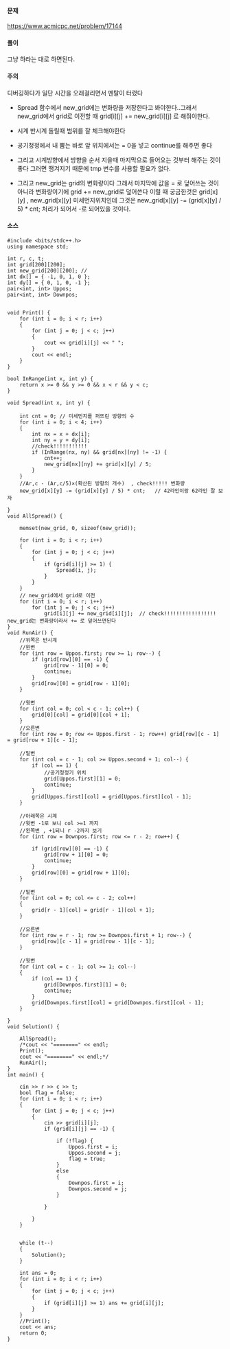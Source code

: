 #### 문제

https://www.acmicpc.net/problem/17144


#### 풀이

그냥 하라는 대로 하면된다.


#### 주의
디버깅하다가 일단 시간을 오래걸리면서 멘탈이 터렸다

- Spread 함수에서 new_grid에는 변화량을 저장한다고 봐야한다..그래서 new_grid에서 grid로 이전할 때 grid[i][j] += new_grid[i][j] 로 해줘야한다. 

- 시계 반시계 돌릴때 범위를 잘 체크해야한다

- 공기청정에서 내 뿜는 바로 앞 위치에서는  = 0을 넣고 continue를 해주면 좋다

- 그리고 시계방향에서  방향을 순서 지을때 마지막으로 들어오는 것부터 해주는 것이좋다 그러면 땡겨지기 때문에 tmp 변수를 사용할 필요가 없다. 


- 그리고 new_grid는 grid의 변화량이다 그래서 마지막에 값을 = 로 덮어쓰는 것이 아니라 변화량이기에 grid += new_grid로 덮어쓴다 이럴 때 궁금한것은 grid[x][y] , new_grid[x][y] 미세먼지위치인데 그것은  new_grid[x][y] -= (grid[x][y] / 5) * cnt; 처리가 되어서 -로 되어있을 것이다. 
#### 소스 

````
#include <bits/stdc++.h>
using namespace std;

int r, c, t;
int grid[200][200];
int new_grid[200][200]; // 
int dx[] = { -1, 0, 1, 0 };
int dy[] = { 0, 1, 0, -1 };
pair<int, int> Uppos;
pair<int, int> Downpos;


void Print() {
	for (int i = 0; i < r; i++)
	{
		for (int j = 0; j < c; j++)
		{
			cout << grid[i][j] << " ";
		}
		cout << endl;
	}
}

bool InRange(int x, int y) {
	return x >= 0 && y >= 0 && x < r && y < c;
}

void Spread(int x, int y) {

	int cnt = 0; // 미세먼지를 퍼뜨린 방향의 수 
	for (int i = 0; i < 4; i++)
	{
		int nx = x + dx[i];
		int ny = y + dy[i];
		//check!!!!!!!!!!!
		if (InRange(nx, ny) && grid[nx][ny] != -1) {
			cnt++;
			new_grid[nx][ny] += grid[x][y] / 5;
		}
	}
	//Ar,c - (Ar,c/5)×(확산된 방향의 개수)  , check!!!!! 변화량 
	new_grid[x][y] -= (grid[x][y] / 5) * cnt;   // 42라인이랑 62라인 잘 보자 

}
void AllSpread() {

	memset(new_grid, 0, sizeof(new_grid));

	for (int i = 0; i < r; i++)
	{
		for (int j = 0; j < c; j++)
		{
			if (grid[i][j] >= 1) {
				Spread(i, j);
			}
		}
	}
	// new_grid에서 grid로 이전 
	for (int i = 0; i < r; i++)
		for (int j = 0; j < c; j++)
			grid[i][j] += new_grid[i][j];  // check!!!!!!!!!!!!!!!!! new_grid는 변화량이라서 += 로 덮어쓰면된다 
}
void RunAir() {
	//위쪽은 반시계 
	//왼변 
	for (int row = Uppos.first; row >= 1; row--) {
		if (grid[row][0] == -1) {
			grid[row - 1][0] = 0;
			continue;
		}
		grid[row][0] = grid[row - 1][0];
	}

	//윗변
	for (int col = 0; col < c - 1; col++) {
		grid[0][col] = grid[0][col + 1];
	}
	//오른변
	for (int row = 0; row <= Uppos.first - 1; row++) grid[row][c - 1] = grid[row + 1][c - 1];

	//밑변 
	for (int col = c - 1; col >= Uppos.second + 1; col--) {
		if (col == 1) {
			//공기청정기 위치 
			grid[Uppos.first][1] = 0;
			continue;
		}
		grid[Uppos.first][col] = grid[Uppos.first][col - 1];
	}

	//아래쪽은 시계 
	//윗변 -1로 보니 col >=1 까지 
	//왼쪽변 , +1되니 r -2까지 보기 
	for (int row = Downpos.first; row <= r - 2; row++) {

		if (grid[row][0] == -1) {
			grid[row + 1][0] = 0;
			continue;
		}
		grid[row][0] = grid[row + 1][0];
	}

	//밑변
	for (int col = 0; col <= c - 2; col++)
	{
		grid[r - 1][col] = grid[r - 1][col + 1];
	}

	//오른변 
	for (int row = r - 1; row >= Downpos.first + 1; row--) {
		grid[row][c - 1] = grid[row - 1][c - 1];
	}

	//윗변 
	for (int col = c - 1; col >= 1; col--)
	{
		if (col == 1) {
			grid[Downpos.first][1] = 0;
			continue;
		}
		grid[Downpos.first][col] = grid[Downpos.first][col - 1];
	}

}
void Solution() {

	AllSpread();
	/*cout << "========" << endl;
	Print();
	cout << "========" << endl;*/
	RunAir();
}
int main() {

	cin >> r >> c >> t;
	bool flag = false;
	for (int i = 0; i < r; i++)
	{
		for (int j = 0; j < c; j++)
		{
			cin >> grid[i][j];
			if (grid[i][j] == -1) {

				if (!flag) {
					Uppos.first = i;
					Uppos.second = j;
					flag = true;
				}
				else
				{
					Downpos.first = i;
					Downpos.second = j;
				}

			}

		}
	}


	while (t--)
	{
		Solution();
	}

	int ans = 0;
	for (int i = 0; i < r; i++)
	{
		for (int j = 0; j < c; j++)
		{
			if (grid[i][j] >= 1) ans += grid[i][j];
		}
	}
	//Print();
	cout << ans;
	return 0;
}
````
